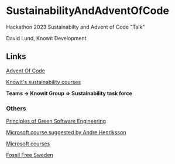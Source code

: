 # SustainabilityAndAdventOfCode

Hackathon 2023 Sustainabilty and Advent of Code "Talk"

David Lund, Knowit Development

## Links

[Advent Of Code](https://adventofcode.com/)

[Knowit's sustainability courses](https://knowit.learnster.com/knowit/sessions/catalog)

**Teams -> Knowit Group => Sustainability task force**

### Others

[Principles of Green Software Engineering](https://principles.green/)

[Microsoft course suggested by Andre Henriksson](https://learn.microsoft.com/en-us/training/modules/sustainable-software-engineering-overview/)

[Microsoft courses](https://learn.microsoft.com/en-us/training/browse/?terms=Sustainability)

[Fossil Free Sweden](https://fossilfrittsverige.se/en/roadmap/the-digitalisation-consultancy-industry/)

